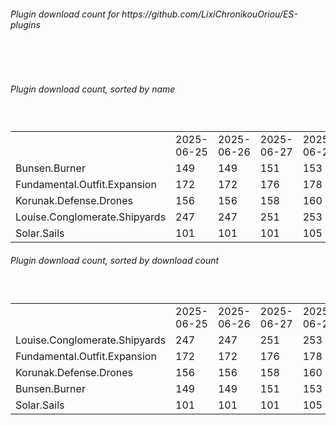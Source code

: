 <h6>Plugin download count for https://github.com/LixiChronikouOriou/ES-plugins</h6><br>
<br>
<h6>Plugin download count, sorted by name</h6><sub><sup><br>
<table>
	<tr>
		<td></td>
		<td>2025-06-25</td>
		<td>2025-06-26</td>
		<td>2025-06-27</td>
		<td>2025-06-28</td>
		<td>2025-06-29</td>
		<td>2025-06-30</td>
		<td>2025-07-01</td>
		<td>today +</td>
	</tr>
	<tr>
		<td>Bunsen.Burner</td>
		<td>149</td>
		<td>149</td>
		<td>151</td>
		<td>153</td>
		<td>155</td>
		<td>155</td>
		<td>159</td>
		<td>+ 4</td>
	</tr>
	<tr>
		<td>Fundamental.Outfit.Expansion</td>
		<td>172</td>
		<td>172</td>
		<td>176</td>
		<td>178</td>
		<td>183</td>
		<td>187</td>
		<td>191</td>
		<td>+ 4</td>
	</tr>
	<tr>
		<td>Korunak.Defense.Drones</td>
		<td>156</td>
		<td>156</td>
		<td>158</td>
		<td>160</td>
		<td>162</td>
		<td>164</td>
		<td>166</td>
		<td>+ 2</td>
	</tr>
	<tr>
		<td>Louise.Conglomerate.Shipyards</td>
		<td>247</td>
		<td>247</td>
		<td>251</td>
		<td>253</td>
		<td>255</td>
		<td>257</td>
		<td>261</td>
		<td>+ 4</td>
	</tr>
	<tr>
		<td>Solar.Sails</td>
		<td>101</td>
		<td>101</td>
		<td>101</td>
		<td>105</td>
		<td>108</td>
		<td>110</td>
		<td>114</td>
		<td>+ 4</td>
	</tr>
</table>
</sub></sup>
<h6>Plugin download count, sorted by download count</h6><sub><sup><br>
<table>
	<tr>
		<td></td>
		<td>2025-06-25</td>
		<td>2025-06-26</td>
		<td>2025-06-27</td>
		<td>2025-06-28</td>
		<td>2025-06-29</td>
		<td>2025-06-30</td>
		<td>2025-07-01</td>
		<td>today +</td>
	</tr>
	<tr>
		<td>Louise.Conglomerate.Shipyards</td>
		<td>247</td>
		<td>247</td>
		<td>251</td>
		<td>253</td>
		<td>255</td>
		<td>257</td>
		<td>261</td>
		<td>+ 4</td>
	</tr>
	<tr>
		<td>Fundamental.Outfit.Expansion</td>
		<td>172</td>
		<td>172</td>
		<td>176</td>
		<td>178</td>
		<td>183</td>
		<td>187</td>
		<td>191</td>
		<td>+ 4</td>
	</tr>
	<tr>
		<td>Korunak.Defense.Drones</td>
		<td>156</td>
		<td>156</td>
		<td>158</td>
		<td>160</td>
		<td>162</td>
		<td>164</td>
		<td>166</td>
		<td>+ 2</td>
	</tr>
	<tr>
		<td>Bunsen.Burner</td>
		<td>149</td>
		<td>149</td>
		<td>151</td>
		<td>153</td>
		<td>155</td>
		<td>155</td>
		<td>159</td>
		<td>+ 4</td>
	</tr>
	<tr>
		<td>Solar.Sails</td>
		<td>101</td>
		<td>101</td>
		<td>101</td>
		<td>105</td>
		<td>108</td>
		<td>110</td>
		<td>114</td>
		<td>+ 4</td>
	</tr>
</table>
</sub></sup>
